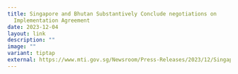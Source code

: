 ```yaml
---
title: Singapore and Bhutan Substantively Conclude negotiations on
  Implementation Agreement
date: 2023-12-04
layout: link
description: ""
image: ""
variant: tiptap
external: https://www.mti.gov.sg/Newsroom/Press-Releases/2023/12/Singapore-and-Bhutan-substantively-conclude-negotiations-on
---
```

